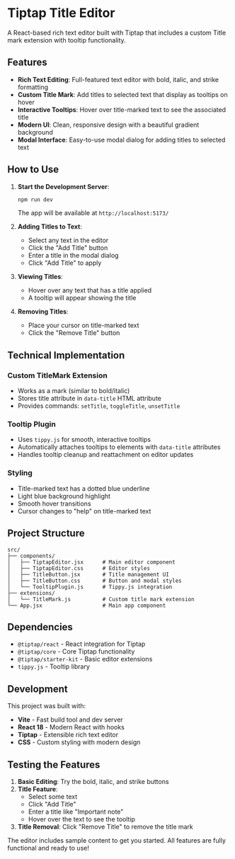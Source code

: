 # Tiptap Title Editor

A React-based rich text editor built with Tiptap that includes a custom Title mark extension with tooltip functionality.

## Features

- **Rich Text Editing**: Full-featured text editor with bold, italic, and strike formatting
- **Custom Title Mark**: Add titles to selected text that display as tooltips on hover
- **Interactive Tooltips**: Hover over title-marked text to see the associated title
- **Modern UI**: Clean, responsive design with a beautiful gradient background
- **Modal Interface**: Easy-to-use modal dialog for adding titles to selected text

## How to Use

1. **Start the Development Server**:
   ```bash
   npm run dev
   ```
   The app will be available at `http://localhost:5173/`

2. **Adding Titles to Text**:
   - Select any text in the editor
   - Click the "Add Title" button
   - Enter a title in the modal dialog
   - Click "Add Title" to apply

3. **Viewing Titles**:
   - Hover over any text that has a title applied
   - A tooltip will appear showing the title

4. **Removing Titles**:
   - Place your cursor on title-marked text
   - Click the "Remove Title" button

## Technical Implementation

### Custom TitleMark Extension
- Works as a mark (similar to bold/italic)
- Stores title attribute in `data-title` HTML attribute
- Provides commands: `setTitle`, `toggleTitle`, `unsetTitle`

### Tooltip Plugin
- Uses `tippy.js` for smooth, interactive tooltips
- Automatically attaches tooltips to elements with `data-title` attributes
- Handles tooltip cleanup and reattachment on editor updates

### Styling
- Title-marked text has a dotted blue underline
- Light blue background highlight
- Smooth hover transitions
- Cursor changes to "help" on title-marked text

## Project Structure

```
src/
├── components/
│   ├── TiptapEditor.jsx      # Main editor component
│   ├── TiptapEditor.css      # Editor styles
│   ├── TitleButton.jsx       # Title management UI
│   ├── TitleButton.css       # Button and modal styles
│   └── TooltipPlugin.js      # Tippy.js integration
├── extensions/
│   └── TitleMark.js          # Custom title mark extension
└── App.jsx                   # Main app component
```

## Dependencies

- `@tiptap/react` - React integration for Tiptap
- `@tiptap/core` - Core Tiptap functionality
- `@tiptap/starter-kit` - Basic editor extensions
- `tippy.js` - Tooltip library

## Development

This project was built with:
- **Vite** - Fast build tool and dev server
- **React 18** - Modern React with hooks
- **Tiptap** - Extensible rich text editor
- **CSS** - Custom styling with modern design

## Testing the Features

1. **Basic Editing**: Try the bold, italic, and strike buttons
2. **Title Feature**: 
   - Select some text
   - Click "Add Title" 
   - Enter a title like "Important note"
   - Hover over the text to see the tooltip
3. **Title Removal**: Click "Remove Title" to remove the title mark

The editor includes sample content to get you started. All features are fully functional and ready to use!
